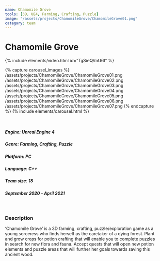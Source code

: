 ```yaml
---
name: Chamomile Grove
tools: [3D, UE4, Farming, Crafting, Puzzle]
image: "/assets/projects/ChamomileGrove/ChamomileGrove01.png"
category: team
---
```



# Chamomile Grove

{% include elements/video.html id="TgSieQVnU6I" %}

{% capture carousel_images %}
/assets/projects/ChamomileGrove/ChamomileGrove01.png
/assets/projects/ChamomileGrove/ChamomileGrove02.png
/assets/projects/ChamomileGrove/ChamomileGrove03.png
/assets/projects/ChamomileGrove/ChamomileGrove04.png
/assets/projects/ChamomileGrove/ChamomileGrove05.png
/assets/projects/ChamomileGrove/ChamomileGrove06.png
/assets/projects/ChamomileGrove/ChamomileGrove07.png
{% endcapture %}
{% include elements/carousel.html %}

<br/>

##### Engine: Unreal Engine 4
##### Genre: Farming, Crafting, Puzzle 
##### Platform: PC 
##### Language: C++
##### Team size: 18
##### September 2020 - April 2021

<br/>

### Description

‘Chamomile Grove’ is a 3D farming, crafting, puzzle/exploration game as a young sorceress who finds herself as the caretaker of a dying forest. Plant and grow crops for potion crafting that will enable you to complete puzzles in search for new flora and fauna. Accept quests that will open new potion elements and puzzle areas that will further her goals towards saving this ancient wood.

<br/>
<br/>
